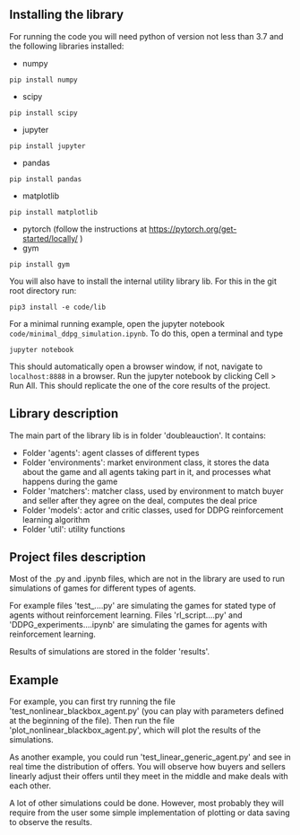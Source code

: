 ## Installing the library
For running the code you will need python of version not less than 3.7 and
the following libraries installed:
- numpy
~~~
pip install numpy
~~~
- scipy 
~~~
pip install scipy
~~~
- jupyter
~~~
pip install jupyter
~~~
- pandas 
~~~
pip install pandas
~~~
- matplotlib 
~~~
pip install matplotlib
~~~
- pytorch (follow the instructions at https://pytorch.org/get-started/locally/ )
- gym 
~~~
pip install gym
~~~
You will also have to install the internal utility library lib. For this in the git root directory run:
~~~
pip3 install -e code/lib
~~~

For a minimal running example, open the jupyter notebook `code/minimal_ddpg_simulation.ipynb`. To do this, open a terminal and type
~~~
jupyter notebook
~~~
This should automatically open a browser window, if not, navigate to `localhost:8888` in a browser. Run the jupyter notebook by clicking Cell > Run All. This should replicate the one of the core results of the project.


## Library description
The main part of the library lib is in folder 'doubleauction'. It contains:
- Folder 'agents': agent classes of different types
- Folder 'environments': market environment class, it stores the data about 
the game and all agents taking part in it, and processes what happens during the game
- Folder 'matchers': matcher class, used by environment to match buyer and seller after
 they agree on the deal, computes the deal price
- Folder 'models': actor and critic classes, used for DDPG reinforcement learning algorithm
- Folder 'util': utility functions

## Project files description
Most of the .py and .ipynb files, which are not in the library are used to run simulations
of games for different types of agents.

For example files 'test_....py' are simulating the games for stated type of agents without
reinforcement learning. Files 'rl_script....py' and 'DDPG_experiments....ipynb' are simulating the games for agents with
reinforcement learning.

Results of simulations are stored in the folder 'results'.

## Example
For example, you can first try running the file 'test_nonlinear_blackbox_agent.py' 
(you can play with parameters defined at the beginning of the file). Then run the file 
'plot_nonlinear_blackbox_agent.py', which will plot the results of the simulations.

As another example, you could run 'test_linear_generic_agent.py' and see in real time
 the distribution of offers. You will observe how buyers and sellers linearly adjust their
 offers until they meet in the middle and make deals with each other.
 
A lot of other simulations could be done. However, most probably they will require
 from the user some simple implementation of plotting or data saving to observe the results.


